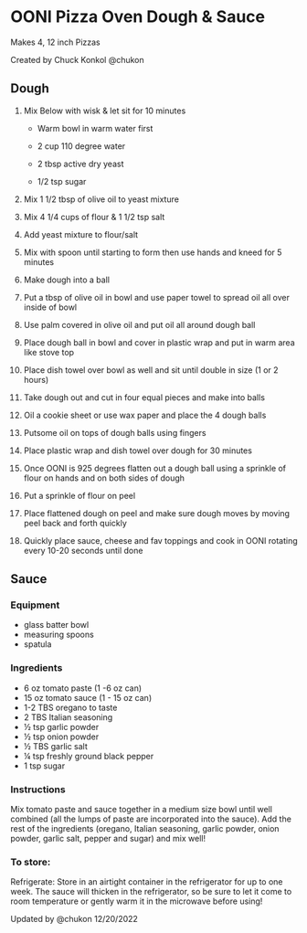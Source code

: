# OONI Pizza Oven Dough & Sauce

Makes 4, 12 inch Pizzas

Created by Chuck Konkol @chukon

## Dough

1) Mix Below with wisk & let sit for 10 minutes

   - Warm bowl in warm water first

   - 2 cup 110 degree water

   - 2 tbsp active dry yeast

   - 1/2 tsp sugar


2) Mix 1 1/2 tbsp of olive oil to yeast mixture

3) Mix 4 1/4 cups of flour & 1 1/2 tsp salt

4) Add yeast mixture to flour/salt

5) Mix with spoon until starting to form then use hands and kneed for 5 minutes

6) Make dough into a ball

7) Put a tbsp of olive oil in bowl and use paper towel to spread oil all over inside of bowl

8) Use palm covered in olive oil and put oil all around dough ball

9) Place dough ball in bowl and cover in plastic wrap and put in warm area like stove top

10) Place dish towel over bowl as well and sit until double in size (1 or 2 hours)

11) Take dough out and cut in four equal pieces and make into balls

12) Oil a cookie sheet or use wax paper and place the 4 dough balls

13) Putsome oil on tops of dough balls using fingers

14) Place plastic wrap and dish towel over dough for 30 minutes

15) Once OONI is 925 degrees flatten out a dough ball using a sprinkle of flour on hands and on both sides of dough

16) Put a sprinkle of flour on peel

17) Place flattened dough on peel and make sure dough moves by moving peel back and forth quickly

18) Quickly place sauce, cheese and fav toppings and cook in OONI rotating every 10-20 seconds until done

## Sauce

### Equipment

   - glass batter bowl
   - measuring spoons
   - spatula

### Ingredients

   - 6 oz tomato paste (1 -6 oz can)
   - 15 oz tomato sauce (1 - 15 oz can)
   - 1-2 TBS oregano to taste
   - 2 TBS Italian seasoning
   - ½ tsp garlic powder
   - ½ tsp onion powder
   - ½ TBS garlic salt
   - ¼ tsp freshly ground black pepper
   - 1 tsp sugar

### Instructions

Mix tomato paste and sauce together in a medium size bowl until well combined (all the lumps of paste are incorporated into the sauce).
Add the rest of the ingredients (oregano, Italian seasoning, garlic powder, onion powder, garlic salt, pepper and sugar) and mix well!

### To store:

Refrigerate: Store in an airtight container in the refrigerator for up to one week. The sauce will thicken in the refrigerator, so be sure to let it come to room temperature or gently warm it in the microwave before using!

Updated by @chukon 12/20/2022
